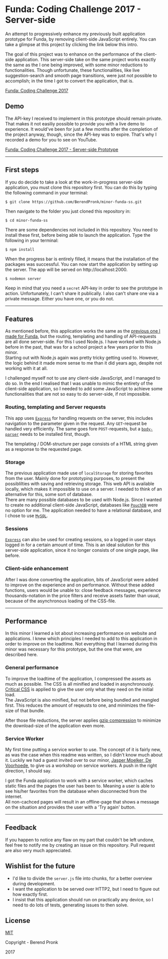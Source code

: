 # Funda: Coding Challenge 2017 - Server-side
An attempt to progressively enhance my previously built application prototype for Funda, by removing client-side JavaScript entirely.
You can take a glimpse at this project by clicking the link below this intro.

The goal of this project was to enhance on the performance of the client-side application. This server-side take on the same project works exactly the same as the I one being improved, with some minor reductions to functionalities. Though unfortunate, these functionalities, like live suggestion-search and smooth page transitions, were just not possible to accomplish; in the time I got to convert the application, that is. 

[Funda: Coding Challenge 2017](https://github.com/BerendPronk/minor-funda)

## Demo
The API-key I received to implement in this prototype should remain private. That makes it not easiliy possible to provide you with a live demo to experience. It would've been for just a few months after the completion of the project anyway, though, since the API-key was to expire. That's why I recorded a demo for you to see on YouTube.

[Funda: Coding Challenge 2017 - Server-side Prototype](https://www.youtube.com/watch?v=R-7a1KPatyg)

---

## First steps
If you do decide to take a look at the work-in-progress server-side application, you must clone this repository first. You can do this by typing the following command in your terminal:  

```shell
$ git clone https://github.com/BerendPronk/minor-funda-ss.git
```

Then navigate to the folder you just cloned this repository in:

```shell
$ cd minor-funda-ss
```

There are some dependencies not included in this repository. You need to install these first, before being able to launch the application. Type the following in your terminal:

```shell
$ npm install
```

When the progress bar is entirely filled, it means that the installation of the packages was successful. You can now start the application by setting up the server. The app will be served on http://localhost:2000.

```shell
$ nodemon server
```

Keep in mind that you need a `secret` API-key in order to see the prototype in action. Unfortunately, I can't share it publically. I also can't share one via a private message. Either you have one, or you do not.

---

## Features
As mentioned before, this application works the same as the [previous one I made for Funda](https://github.com/BerendPronk/minor-funda), but the routing, templating and handling of API-requests are all done server-side. For this I used Node.js. I have worked with Node.js before in the past, that was for a school project a few years prior to this minor.  
Starting out with Node.js again was pretty tricky getting used to. However, the logic behind it made more sense to me than it did years ago, despite not working with it at all.

I challenged myself not to use any client-side JavaScript, and I managed to do so. In the end I realised that I was unable to mimic the entirety of the client-side application, so I needed to add some JavaScript to achieve some functionalities that are not so easy to do server-side, if not impossible.

### Routing, templating and Server requests
This app uses [`Express`](https://www.npmjs.com/package/express) for handling requests on the server, this includes navigation to the parameter given in the request. Any `GET`-request be handled very efficiently. The same goes fore `POST`-requests, but a [`body-parser`](https://www.npmjs.com/package/body-parser) needs to be installed first, though.

The templating / DOM-structure per page consists of a HTML string given as a response to the requested page.

### Storage
The previous application made use of `localStorage` for storing favorites from the user. Mainly done for prototyping purposes, to present the possiblilties with saving and retrieving storage. This web API is available locally, which makes it impossible to use on a server. I needed to think of an alternative for this, some sort of database.  
There are many possible databases to be used with Node.js. Since I wanted to create no additional client-side JavaScript, databases like [`PouchDB`](https://www.npmjs.com/package/pouchdb) were no option for me. The application needed to have a relational database, and I chose to use [`MySQL`](https://www.npmjs.com/package/mysql).

### Sessions
[`Express`](https://www.npmjs.com/package/express) can also be used for creating sessions, so a logged in user stays logged in for a certain amount of time. This is an ideal solution for this server-side application, since it no longer consists of one single page, like before.

### Client-side enhancement
After I was done converting the application, bits of JavaScript were added to improve on the experience and on performance. Without these added functions, users would be unable to: close feedback messages, experience thousands-notation in the price filters and receive assets faster than usual, because of the asynchronous loading of the CSS-file. 

---

## Performance
In this minor I learned a lot about increasing performance on website and applications. I knew which principles I needed to add to this application in order to improve on the loadtime. Not everything that I learned during this minor was necessary for this prototype, but the one that were, are described here.

### General performance
To improve the loadtime of the application, I compressed the assets as much as possible. The CSS is all minified and loaded in asynchronously. [Critical CSS](https://www.smashingmagazine.com/2015/08/understanding-critical-css/) is applied to give the user only what they need on the initial load.  
The JavaScript is also minified, but not before being bundled and mangled first. This reduces the amount of reqeusts to one, and minimizes the file-size of that bundle.

After those file reductions, the server applies [gzip compression](https://www.npmjs.com/package/compression) to minimize the download-size of the application even more.

### Service Worker
My first time putting a service worker to use. The concept of it is fairly new, as was the case when this readme was written, so I didn't know much about it. Luckily we had a guest invited over to our minor, [Jasper Moelker, De Voorhoede](https://github.com/jbmoelker), to give us a workshop on service workers. A push in the right direction, I should say.

I got the Funda application to work with a service worker, which caches static files and the pages the user has been to. Meaning a user is able to see his/her favorites from the database when disconnected from the internet.  
All non-cachced pages will result in an offline-page that shows a message on the situation and provides the user with a 'Try again' button.

---

## Feedback
If you happen to notice any flaw on my part that couldn't be left undone, feel free to notify me by creating an issue on this repository. Pull request are also very much appreciated.

## Wishlist for the future
- I'd like to divide the `server.js` file into chunks, for a better overview during development.
- I want the application to be served over HTTP2, but I need to figure out how exactly first.
- I insist that this application should run on practically any device, so I need to do lots of tests, generating issues to then solve.

## License
[MIT](https://github.com/BerendPronk/minor-funda-ss/blob/master/LICENSE.md)

Copyright - Berend Pronk

2017
